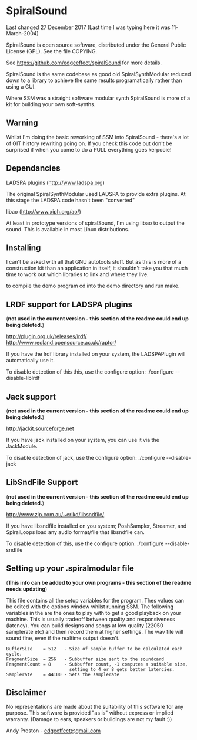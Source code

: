 SpiralSound
===========

Last changed 27 December 2017
(Last time I was typing here it was 11-March-2004)

SpiralSound is open source software, distributed under the General
Public License (GPL). See the file COPYING.

See https://github.com/edgeeffect/spiralSound for more details.

SpiralSound is the same codebase as good old SpiralSynthModular reduced down
to a library to achieve the same results programatically rather than using a
GUI.

Where SSM was a straight software modular synth SpiralSound is more of a kit
for building your own soft-synths.

Warning
-------

Whilst I'm doing the basic reworking of SSM into SpiralSound - there's a lot
of GIT history rewriting going on. If you check this code out don't be surprised
if when you come to do a PULL everything goes kerpooie!


Dependancies
------------

LADSPA plugins  (http://www.ladspa.org)

The original SpiralSynthModular used LADSPA to provide extra plugins.
At this stage the LADSPA code hasn't been "converted"

libao (http://www.xiph.org/ao/)

At least in prototype versions of spiralSound, I'm using libao to output
the sound. This is available in most Linux distributions.

Installing
----------

I can't be asked with all that GNU autotools stuff.
But as this is more of a construction kit than an application in itself,
it shouldn't take you that much time to work out which libraries to link
and where they live.

to compile the demo program cd into the demo directory and run make.

LRDF support for LADSPA plugins
-------------------------------

(**not used in the current version - this section of the readme could end
up being deleted.**)

http://plugin.org.uk/releases/lrdf/
http://www.redland.opensource.ac.uk/raptor/

If you have the lrdf library installed on your system,
the LADSPAPlugin will automatically use it.

To disable detection of this this, use the configure option:
./configure --disable-liblrdf

Jack support
------------

(**not used in the current version - this section of the readme could end
up being deleted.**)

http://jackit.sourceforge.net

If you have jack installed on your system, you can use it via the
JackModule.

To disable detection of jack, use the configure option:
./configure --disable-jack

LibSndFile Support
------------------

(**not used in the current version - this section of the readme could end
up being deleted.**)

http://www.zip.com.au/~erikd/libsndfile/

If you have libsndfile installed on you system; PoshSampler, Streamer,
and SpiralLoops load any audio format/file that libsndfile can.

To disable detection of this, use the configure option:
./configure --disable-sndfile


Setting up your .spiralmodular file
-----------------------------------

(**This info can be added to your own programs - this section of the readme needs
updating**)

This file contains all the setup variables for the program. Thes values can be
edited with the options window whilst running SSM.
The following variables in the are the ones to play with to get a good playback
on your machine. This is usually tradeoff between quality and responsiveness
(latency). You can build designs and songs at low quality (22050 samplerate etc)
and then record them at higher settings. The wav file will sound fine, even if
the realtime output doesn't.

    BufferSize    = 512   - Size of sample buffer to be calculated each cycle.
    FragmentSize  = 256   - Subbuffer size sent to the soundcard
    FragmentCount = 8     - Subbuffer count, -1 computes a suitable size,
                            setting to 4 or 8 gets better latencies.
    Samplerate    = 44100 - Sets the samplerate

Disclaimer
----------

No representations are made about the suitability of this software for any
purpose. This software is provided "as is" without express or implied warranty.
(Damage to ears, speakers or buildings are not my fault :))

Andy Preston - edgeeffect@gmail.com